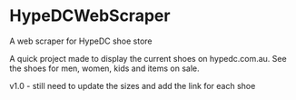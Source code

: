 # HypeDCWebScraper
A web scraper for HypeDC shoe store

A quick project made to display the current shoes on hypedc.com.au.
See the shoes for men, women, kids and items on sale. 

v1.0 - still need to update the sizes and add the link for each shoe
